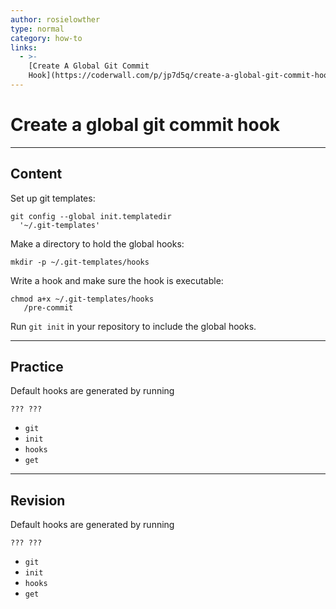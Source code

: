```yaml
---
author: rosielowther
type: normal
category: how-to
links:
  - >-
    [Create A Global Git Commit
    Hook](https://coderwall.com/p/jp7d5q/create-a-global-git-commit-hook){website}
---
```


# Create a global git commit hook


---

## Content

Set up git templates:

```plain-text
git config --global init.templatedir 
  '~/.git-templates'
```

Make a directory to hold the global hooks:

```plain-text
mkdir -p ~/.git-templates/hooks
```

Write a hook and make sure the hook is executable:

```plain-text
chmod a+x ~/.git-templates/hooks
   /pre-commit
```

Run `git init` in your repository to include the global hooks.


---

## Practice

Default hooks are generated by running 

```plain-text
??? ???
```

- `git`
- `init`
- `hooks`
- `get`


---

## Revision

Default hooks are generated by running 

```plain-text
??? ???
```

- `git`
- `init`
- `hooks`
- `get`
 

